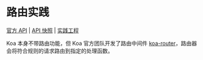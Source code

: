 # 路由实践<!-- omit in toc -->

[官方 API](https://github.com/koajs/router/blob/c3bbb659145837f9652697a1d32c342cbc323f0d/API.md) | [API 快照](../snapshoot/koa-router-API-20220828.md) | [实践工程](https://github.com/fooins/insbiz)

Koa 本身不带路由功能，但 Koa 官方团队开发了路由中间件 [koa-router](https://github.com/koajs/router)，路由器会将符合规则的请求路由到指定的处理函数。
